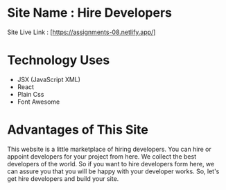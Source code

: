 # Site Name : Hire Developers

Site Live Link : [https://assignments-08.netlify.app/]

# Technology Uses

* JSX (JavaScript XML)
* React 
* Plain Css
* Font Awesome

# Advantages of This Site
This website is a little marketplace of hiring developers. You can hire or appoint developers for your project from here. We collect the best developers of the world. So if you want to hire developers form here, we can assure you that you will be happy with your developer works. So, let's get hire developers and build your site.